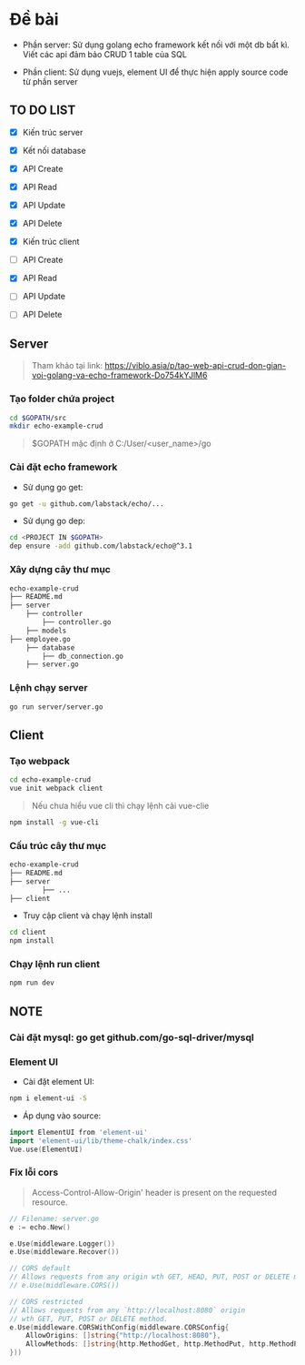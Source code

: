 # Đề bài

- Phần server: Sử dụng golang echo framework kết nối với một db bất kì. Viết các api đảm bảo CRUD 1 table của SQL

- Phần client: Sử dụng vuejs, element UI để thực hiện apply source code từ phần server

## TO DO LIST

- [x] Kiến trúc server
- [x] Kết nối database
- [x] API Create
- [x] API Read
- [x] API Update
- [x] API Delete
- [x] Kiến trúc client
- [ ] API Create
- [x] API Read
- [ ] API Update
- [ ] API Delete


## Server

> Tham khảo tại link: <https://viblo.asia/p/tao-web-api-crud-don-gian-voi-golang-va-echo-framework-Do754kYJlM6>

### Tạo folder chứa project

```bash
cd $GOPATH/src
mkdir echo-example-crud
```

> $GOPATH mặc định ở C:/User/<user_name>/go

### Cài đặt echo framework

- Sử dụng go get:

```bash
go get -u github.com/labstack/echo/...
```

- Sử dụng go dep:

```bash
cd <PROJECT IN $GOPATH>
dep ensure -add github.com/labstack/echo@^3.1
```

### Xây dựng cây thư mục

```bash
echo-example-crud
├── README.md
├── server
    ├── controller
        ├── controller.go
    ├── models
├── employee.go
    ├── database
        ├── db_connection.go
    ├── server.go
```

### Lệnh chạy server

```bash
go run server/server.go
```

## Client

### Tạo webpack

```bash
cd echo-example-crud
vue init webpack client
```

> Nếu chưa hiểu vue cli thì chạy lệnh cài vue-clie

```bash
npm install -g vue-cli
```

### Cấu trúc cây thư mục

```bash
echo-example-crud
├── README.md
├── server
        ├── ...
├── client
```

- Truy cập client và chạy lệnh install

```bash
cd client
npm install
```

### Chạy lệnh run client

```bash
npm run dev
```

## NOTE

### Cài đặt mysql: go get github.com/go-sql-driver/mysql

### Element UI

- Cài đặt element UI:

```bash
npm i element-ui -S
```

- Áp dụng vào source:

```go
import ElementUI from 'element-ui'
import 'element-ui/lib/theme-chalk/index.css'
Vue.use(ElementUI)
```

### Fix lỗi cors

> Access-Control-Allow-Origin' header is present on the requested resource.

```go
// Filename: server.go
e := echo.New()

e.Use(middleware.Logger())
e.Use(middleware.Recover())

// CORS default
// Allows requests from any origin wth GET, HEAD, PUT, POST or DELETE method.
// e.Use(middleware.CORS())

// CORS restricted
// Allows requests from any `http://localhost:8080` origin
// wth GET, PUT, POST or DELETE method.
e.Use(middleware.CORSWithConfig(middleware.CORSConfig{
    AllowOrigins: []string{"http://localhost:8080"},
    AllowMethods: []string{http.MethodGet, http.MethodPut, http.MethodPost, http.MethodDelete},
}))
```
